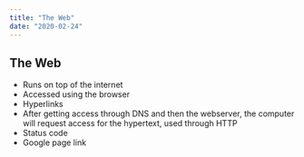 ```yaml
---
title: "The Web"
date: "2020-02-24"
---
```


## The Web

- Runs on top of the internet
- Accessed using the browser
- Hyperlinks
- After getting access through DNS and then the webserver, the computer will request access for the hypertext, used through HTTP
- Status code
- Google page link
